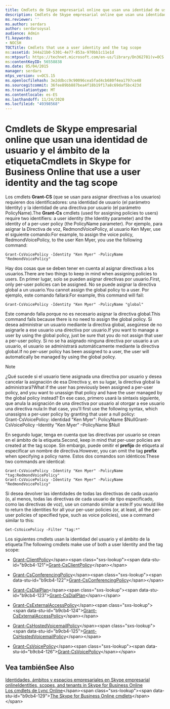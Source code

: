 ```yaml
---
title: Cmdlets de Skype empresarial online que usan una identidad de usuario y el ámbito de la etiqueta
description: Cmdlets de Skype empresarial online que usan una identidad de usuario y el ámbito de la etiqueta.
ms.reviewer: ''
ms.author: serdars
author: serdarsoysal
audience: Admin
f1.keywords:
- NOCSH
TOCTitle: Cmdlets that use a user identity and the tag scope
ms:assetid: 344a21b0-5301-4e77-853a-970bb1c11e1d
ms:mtpsurl: https://technet.microsoft.com/en-us/library/Dn362781(v=OCS.15)
ms:contentKeyID: 56558838
ms.date: 05/04/2015
manager: serdars
mtps_version: v=OCS.15
ms.openlocfilehash: 3e2ddbcc9c90096cea5fad4cb680f4ea1797ce48
ms.sourcegitcommit: 36fee89bb887bea4f18b19f17a8c69daf5bc423d
ms.translationtype: MT
ms.contentlocale: es-ES
ms.lasthandoff: 11/24/2020
ms.locfileid: "49398568"
---
```

# <a name="cmdlets-in-skype-for-business-online-that-use-a-user-identity-and-the-tag-scope"></a><span data-ttu-id="b9cb4-103">Cmdlets de Skype empresarial online que usan una identidad de usuario y el ámbito de la etiqueta</span><span class="sxs-lookup"><span data-stu-id="b9cb4-103">Cmdlets in Skype for Business Online that use a user identity and the tag scope</span></span>

 


<span data-ttu-id="b9cb4-104">Los cmdlets **Grant-CS** (que se usan para asignar directivas a los usuarios) requieren dos identificadores: una identidad de usuario (el parámetro Identity) y la identidad de una directiva por usuario (el parámetro PolicyName).</span><span class="sxs-lookup"><span data-stu-id="b9cb4-104">The **Grant-Cs** cmdlets (used for assigning policies to users) require two identifiers: a user identity (the Identity parameter) and the identity of a per-user policy (the PolicyName parameter).</span></span> <span data-ttu-id="b9cb4-105">Por ejemplo, para asignar la Directiva de voz, RedmondVoicePolicy, al usuario Ken Myer, use el siguiente comando:</span><span class="sxs-lookup"><span data-stu-id="b9cb4-105">For example, to assign the voice policy, RedmondVoicePolicy, to the user Ken Myer, you use the following command:</span></span>

    Grant-CsVoicePolicy -Identity "Ken Myer" -PolicyName "RedmondVoicePolicy"

<span data-ttu-id="b9cb4-106">Hay dos cosas que se deben tener en cuenta al asignar directivas a los usuarios.</span><span class="sxs-lookup"><span data-stu-id="b9cb4-106">There are two things to keep in mind when assigning policies to users.</span></span> <span data-ttu-id="b9cb4-107">En primer lugar, solo se pueden asignar directivas por usuario.</span><span class="sxs-lookup"><span data-stu-id="b9cb4-107">First, only per-user policies can be assigned.</span></span> <span data-ttu-id="b9cb4-108">No se puede asignar la directiva global a un usuario.</span><span class="sxs-lookup"><span data-stu-id="b9cb4-108">You cannot assign the global policy to a user.</span></span> <span data-ttu-id="b9cb4-109">Por ejemplo, este comando fallará:</span><span class="sxs-lookup"><span data-stu-id="b9cb4-109">For example, this command will fail:</span></span>

    Grant-CsVoicePolicy -Identity "Ken Myer" -PolicyName "global"

<span data-ttu-id="b9cb4-110">Este comando falla porque no es necesario asignar la directiva global.</span><span class="sxs-lookup"><span data-stu-id="b9cb4-110">This command fails because there is no need to assign the global policy.</span></span> <span data-ttu-id="b9cb4-111">Si desea administrar un usuario mediante la directiva global, asegúrese de no asignarle a ese usuario una directiva por usuario.</span><span class="sxs-lookup"><span data-stu-id="b9cb4-111">If you want to manage a user by using the global policy, just be sure that you do not assign that user a per-user policy.</span></span> <span data-ttu-id="b9cb4-112">Si no se ha asignado ninguna directiva por usuario a un usuario, el usuario se administrará automáticamente mediante la directiva global.</span><span class="sxs-lookup"><span data-stu-id="b9cb4-112">If no per-user policy has been assigned to a user, the user will automatically be managed by using the global policy.</span></span>


> [!NOTE]  
> <span data-ttu-id="b9cb4-113">¿Qué sucede si el usuario tiene asignada una directiva por usuario y desea cancelar la asignación de esa Directiva y, en su lugar, la directiva global la administrará?</span><span class="sxs-lookup"><span data-stu-id="b9cb4-113">What if the user has previously been assigned a per-user policy, and you want to unassign that policy and have the user managed by the global policy instead?</span></span> <span data-ttu-id="b9cb4-114">En ese caso, primero usará la sintaxis siguiente, que anula la asignación de una directiva por usuario al otorgar a ese usuario una directiva nula:</span><span class="sxs-lookup"><span data-stu-id="b9cb4-114">In that case, you’ll first use the following syntax, which unassigns a per-user policy by granting that user a null policy:</span></span><BR><span data-ttu-id="b9cb4-115">Grant-CsVoicePolicy: identidad "Ken Myer": PolicyName $Null</span><span class="sxs-lookup"><span data-stu-id="b9cb4-115">Grant-CsVoicePolicy –Identity "Ken Myer" –PolicyName $Null</span></span>



<span data-ttu-id="b9cb4-116">En segundo lugar, tenga en cuenta que las directivas por usuario se crean en el ámbito de la etiqueta.</span><span class="sxs-lookup"><span data-stu-id="b9cb4-116">Second, keep in mind that per-user policies are created at the tag scope.</span></span> <span data-ttu-id="b9cb4-117">Sin embargo, puede omitir el **prefijo** de etiqueta al especificar un nombre de directiva.</span><span class="sxs-lookup"><span data-stu-id="b9cb4-117">However, you can omit the tag **prefix** when specifying a policy name.</span></span> <span data-ttu-id="b9cb4-118">Estos dos comandos son idénticos:</span><span class="sxs-lookup"><span data-stu-id="b9cb4-118">These two commands are identical:</span></span>

    Grant-CsVoicePolicy -Identity "Ken Myer" -PolicyName "tag:RedmondVoicePolicy"
    Grant-CsVoicePolicy -Identity "Ken Myer" -PolicyName "RedmondVoicePolicy"

<span data-ttu-id="b9cb4-119">Si desea devolver las identidades de todas las directivas de cada usuario (o, al menos, todas las directivas de cada usuario de tipo especificado, como las directivas de voz), use un comando similar a este:</span><span class="sxs-lookup"><span data-stu-id="b9cb4-119">If you would like to return the identities for all your per-user policies (or, at least, all the per-user policies of specified type, such as voice policies), use a command similar to this:</span></span>

    Get-CsVoicePolicy -Filter "tag:*"

<span data-ttu-id="b9cb4-120">Los siguientes cmdlets usan la identidad del usuario y el ámbito de la etiqueta:</span><span class="sxs-lookup"><span data-stu-id="b9cb4-120">The following cmdlets make use of both a user Identity and the tag scope:</span></span>

  - <span data-ttu-id="b9cb4-121">[Grant-ClientPolicy](https://technet.microsoft.com/library/gg412942\(v=ocs.15\))</span><span class="sxs-lookup"><span data-stu-id="b9cb4-121">[Grant-CsClientPolicy](https://technet.microsoft.com/library/gg412942\(v=ocs.15\))</span></span>

  - <span data-ttu-id="b9cb4-122">[Grant-CsConferencingPolicy](https://technet.microsoft.com/library/gg425937\(v=ocs.15\))</span><span class="sxs-lookup"><span data-stu-id="b9cb4-122">[Grant-CsConferencingPolicy](https://technet.microsoft.com/library/gg425937\(v=ocs.15\))</span></span>

  - <span data-ttu-id="b9cb4-123">[Grant-CsDialPlan](https://technet.microsoft.com/library/gg398547\(v=ocs.15\))</span><span class="sxs-lookup"><span data-stu-id="b9cb4-123">[Grant-CsDialPlan](https://technet.microsoft.com/library/gg398547\(v=ocs.15\))</span></span>

  - <span data-ttu-id="b9cb4-124">[Grant-CsExternalAccessPolicy](https://technet.microsoft.com/library/gg425942\(v=ocs.15\))</span><span class="sxs-lookup"><span data-stu-id="b9cb4-124">[Grant-CsExternalAccessPolicy](https://technet.microsoft.com/library/gg425942\(v=ocs.15\))</span></span>

  - <span data-ttu-id="b9cb4-125">[Grant-CsHostedVoicemailPolicy](https://technet.microsoft.com/library/gg412829\(v=ocs.15\))</span><span class="sxs-lookup"><span data-stu-id="b9cb4-125">[Grant-CsHostedVoicemailPolicy](https://technet.microsoft.com/library/gg412829\(v=ocs.15\))</span></span>

  - <span data-ttu-id="b9cb4-126">[Grant-CsVoicePolicy](https://technet.microsoft.com/library/gg398828\(v=ocs.15\))</span><span class="sxs-lookup"><span data-stu-id="b9cb4-126">[Grant-CsVoicePolicy](https://technet.microsoft.com/library/gg398828\(v=ocs.15\))</span></span>

## <a name="see-also"></a><span data-ttu-id="b9cb4-127">Vea también</span><span class="sxs-lookup"><span data-stu-id="b9cb4-127">See Also</span></span>


[<span data-ttu-id="b9cb4-128">Identidades, ámbitos y espacios empresariales en Skype empresarial online</span><span class="sxs-lookup"><span data-stu-id="b9cb4-128">Identities, scopes, and tenants in Skype for Business Online</span></span>](identities-scopes-and-tenants-in-skype-for-business-online.md)  
<span data-ttu-id="b9cb4-129">[Los cmdlets de Lync Online](https://technet.microsoft.com/library/dn362817\(v=ocs.15\))</span><span class="sxs-lookup"><span data-stu-id="b9cb4-129">[The Skype for Business Online cmdlets](https://technet.microsoft.com/library/dn362817\(v=ocs.15\))</span></span>

